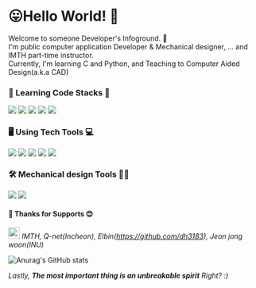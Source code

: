 # 😛Hello World! 👋

Welcome to someone Developer's Infoground. 🎄\
I'm public computer application Developer & Mechanical designer, ... and IMTH part-time instructor.\
Currently, I'm learning C and Python, and Teaching to Computer Aided Design(a.k.a CAD) 

### 📔 Learning Code Stacks 📔
<img src="https://img.shields.io/badge/C Code-000000?style=for-the-badge&logo=C&logoColor=white"/> <img src="https://img.shields.io/badge/C Sharp-239120?style=for-the-badge&logo=C Sharp&logoColor=white"/> <img src="https://img.shields.io/badge/JAVA-FF7328?style=for-the-badge&logo=IntelliJ IDEA&logoColor=white"/>
<img src="https://img.shields.io/badge/JavaScript-F7DF1E?style=for-the-badge&logo=JavaScript&logoColor=white"/>
<img src="https://img.shields.io/badge/Python-0098FF?style=for-the-badge&logo=Python&logoColor=white"/> 

### 🖥️ Using Tech Tools 💻
<img src="https://img.shields.io/badge/Visual Studio-5C2D91?style=for-the-badge&logo=Visual Studio&logoColor=white"/> <img src="https://img.shields.io/badge/Visual Code-007ACC?style=for-the-badge&logo=Visual Studio Code&logoColor=white"/>
<img src="https://img.shields.io/badge/Eclipse IDE-2C2255?style=for-the-badge&logo=Eclipse IDE&logoColor=white"/>
<img src="https://img.shields.io/badge/PyCharm-85EA2D?style=for-the-badge&logo=PyCharm&logoColor=white"/>
<img src="https://img.shields.io/badge/Arduino-00979D?style=for-the-badge&logo=Arduino&logoColor=white"/>

### 🛠 Mechanical design Tools 👨‍💻
<img src="https://img.shields.io/badge/AutoDesk-0696D7?style=for-the-badge&logo=AutoDesk&logoColor=white"/> <img src="https://img.shields.io/badge/Dassault Systèmes-005386?style=for-the-badge&logo=Dassault Systèmes&logoColor=white"/>

#### 🏫 Thanks for Supports 😊
*<img src="https://user-images.githubusercontent.com/70050528/189471349-b61089ef-38fa-4c0a-acd5-776f094f0809.png" width="23"> IMTH, Q-net(Incheon), Elbin(https://github.com/dh3183), Jeon jong woon(INU)*

![Anurag's GitHub stats](https://github-readme-stats.vercel.app/api?username=wewe4917&show_icons=true&theme=maroongold)

*Lastly, **The most important thing is an unbreakable spirit** Right? :)* 
<!--
**wewe4917/wewe4917** is a ✨ _special_ ✨ repository because its `README.md` (this file) appears on your GitHub profile.

Here are some ideas to get you started:

- 🔭 I’m currently working on ...
- 🌱 I’m currently learning ...
- 👯 I’m looking to collaborate on ...
- 🤔 I’m looking for help with ...
- 💬 Ask me about ...
- 📫 How to reach me: ...
- 😄 Pronouns: ...
- ⚡ Fun fact: ...
-->
